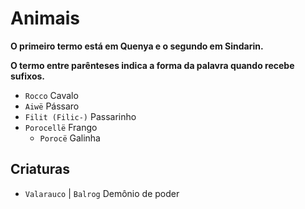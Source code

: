 # Animais

**O primeiro termo está em Quenya e o segundo em Sindarin.**

**O termo entre parênteses indica a forma da palavra quando recebe sufixos.**

-   `Rocco` Cavalo
-   `Aiwë` Pássaro
-   `Filit (Filic-)` Passarinho
-   `Porocellë` Frango
    -   `Porocë` Galinha

## Criaturas

-   `Valarauco` \| `Balrog` Demônio de poder
